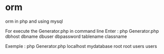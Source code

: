 # orm
orm in php and using mysql

For execute the Generator.php in command line
Enter : php Generator.php dbhost dbname dbuser dbpassword tablename classname

Exemple : php Generator.php localhost mydatabase root root users users
